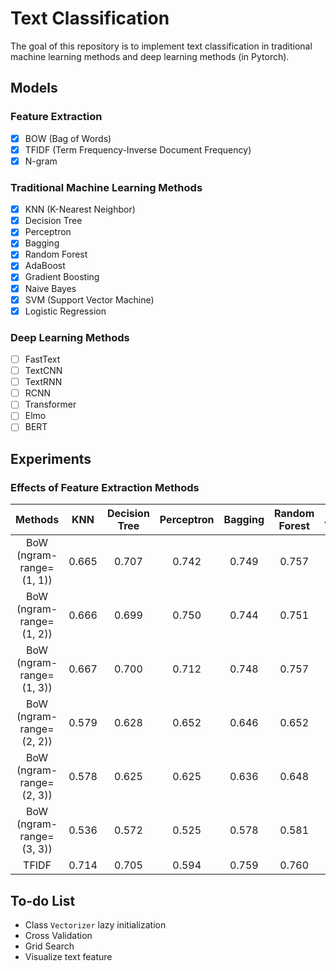 # Text Classification

The goal of this repository is to implement text classification in traditional machine learning methods and deep learning methods (in Pytorch).

## Models

### Feature Extraction

- [x] BOW (Bag of Words)
- [x] TFIDF (Term Frequency-Inverse Document Frequency)
- [x] N-gram

### Traditional Machine Learning Methods

- [x] KNN (K-Nearest Neighbor)
- [x] Decision Tree
- [x] Perceptron
- [x] Bagging
- [x] Random Forest
- [x] AdaBoost
- [x] Gradient Boosting
- [x] Naive Bayes
- [x] SVM (Support Vector Machine)
- [x] Logistic Regression

### Deep Learning Methods

- [ ] FastText
- [ ] TextCNN
- [ ] TextRNN
- [ ] RCNN
- [ ] Transformer
- [ ] Elmo
- [ ] BERT

## Experiments

### Effects of Feature Extraction Methods

| Methods | KNN | Decision Tree | Perceptron | Bagging | Random Forest | AdaBoost | Gradient Boosting | Naive Bayes | SVM | Logistic Regression |
| :---: | :---: | :---: | :---:| :---: | :---: | :---: | :---: | :---: | :---: | :---: |
| BoW (ngram-range=(1, 1))| 0.665 | 0.707 | 0.742 | 0.749 | 0.757 | 0.724 | 0.713 | 0.800 | 0.823 | 0.826 |
| BoW (ngram-range=(1, 2))| 0.666 | 0.699 | 0.750 | 0.744 | 0.751 | 0.724 | 0.712 | 0.795 | 0.819 | 0.823 |
| BoW (ngram-range=(1, 3))| 0.667 | 0.700 | 0.712 | 0.748 | 0.757 | 0.724 | 0.712 | 0.795 | 0.818 | 0.824 |
| BoW (ngram-range=(2, 2))| 0.579 | 0.628 | 0.652 | 0.646 | 0.652 | 0.584 | 0.600 | 0.669 | 0.671 | 0.692 |
| BoW (ngram-range=(2, 3))| 0.578 | 0.625 | 0.625 | 0.636 | 0.648 | 0.584 | 0.600 | 0.662 | 0.667 | 0.684 |
| BoW (ngram-range=(3, 3))| 0.536 | 0.572 | 0.525 | 0.578 | 0.581 | 0.532 | 0.539 | 0.561 | 0.576 | 0.590 |
| TFIDF | 0.714 | 0.705 | 0.594 | 0.759 | 0.760 | 0.723 | 0.714 | 0.807 | 0.804 | 0.824

## To-do List

- Class `Vectorizer` lazy initialization
- Cross Validation
- Grid Search
- Visualize text feature
